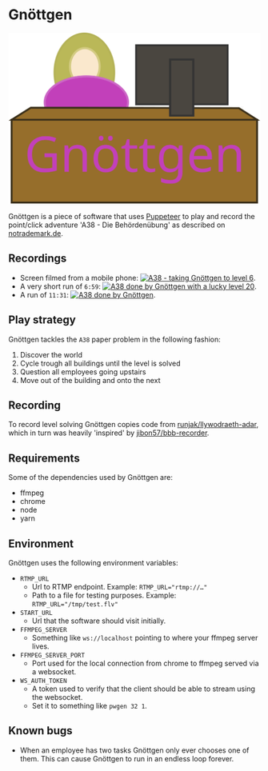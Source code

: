# Gnöttgen

![Gnöttgen](drawing.svg)

Gnöttgen is a piece of software that uses [Puppeteer](https://pptr.dev/) to play and record the point/click adventure 'A38 - Die Behördenübung' as described on [notrademark.de](https://notrademark.de/2021/01/rc3-anekdoten/).

## Recordings

* Screen filmed from a mobile phone: [![A38 - taking Gnöttgen to level 6](https://img.youtube.com/q4YvHjIJ4r8/0.jpg)](https://www.youtube.com/watch?v=q4YvHjIJ4r8).
* A very short run of `6:59`: [![A38 done by Gnöttgen with a lucky level 20](https://img.youtube.com/k5id1CezxFQ/0.jpg)](https://youtu.be/k5id1CezxFQ).
* A run of `11:31`: [![A38 done by Gnöttgen](https://img.youtube.com/DLHGIfgrbB0/0.jpg)](https://youtu.be/DLHGIfgrbB0).

## Play strategy

Gnöttgen tackles the `A38` paper problem in the following fashion:

1. Discover the world
2. Cycle trough all buildings until the level is solved
3. Question all employees going upstairs
4. Move out of the building and onto the next

## Recording

To record level solving Gnöttgen copies code from [runjak/llywodraeth-adar](https://github.com/runjak/llywodraeth-adar),
which in turn was heavily 'inspired' by [jibon57/bbb-recorder](https://github.com/jibon57/bbb-recorder).

## Requirements

Some of the dependencies used by Gnöttgen are:

* ffmpeg
* chrome
* node
* yarn

## Environment

Gnöttgen uses the following environment variables:

* `RTMP_URL`
  * Url to RTMP endpoint. Example: `RTMP_URL="rtmp://…"`
  * Path to a file for testing purposes. Example: `RTMP_URL="/tmp/test.flv"`
* `START_URL`
  * Url that the software should visit initially.
* `FFMPEG_SERVER`
  * Something like `ws://localhost` pointing to where your ffmpeg server lives.
* `FFMPEG_SERVER_PORT`
  * Port used for the local connection from chrome to ffmpeg served via a websocket.
* `WS_AUTH_TOKEN`
  * A token used to verify that the client should be able to stream using the websocket.
  * Set it to something like `pwgen 32 1`.

## Known bugs

* When an employee has two tasks Gnöttgen only ever chooses one of them.
  This can cause Gnöttgen to run in an endless loop forever.

